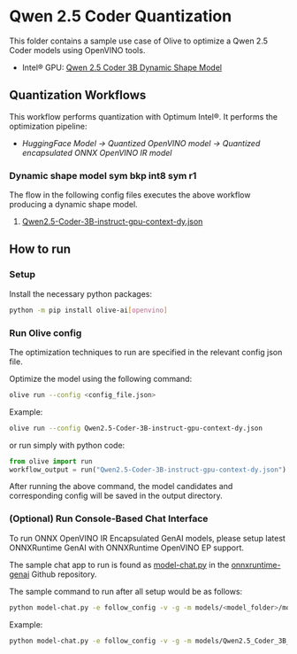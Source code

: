 # Qwen 2.5 Coder Quantization

This folder contains a sample use case of Olive to optimize a Qwen 2.5 Coder models using OpenVINO tools.

- Intel® GPU: [Qwen 2.5 Coder 3B Dynamic Shape Model](https://huggingface.co/Qwen/Qwen2.5-Coder-3B-Instruct)

## Quantization Workflows

This workflow performs quantization with Optimum Intel®. It performs the optimization pipeline:

- *HuggingFace Model -> Quantized OpenVINO model -> Quantized encapsulated ONNX OpenVINO IR model*

### Dynamic shape model sym bkp int8 sym r1

The flow in the following config files executes the above workflow producing a dynamic shape model.

1. [Qwen2.5-Coder-3B-instruct-gpu-context-dy.json](Qwen2.5-Coder-3B-instruct-gpu-context-dy.json)


## How to run

### Setup

Install the necessary python packages:

```bash
python -m pip install olive-ai[openvino]
```

### Run Olive config

The optimization techniques to run are specified in the relevant config json file.

Optimize the model using the following command:

```bash
olive run --config <config_file.json>
```

Example:
```bash
olive run --config Qwen2.5-Coder-3B-instruct-gpu-context-dy.json
```
or run simply with python code:

```python
from olive import run
workflow_output = run("Qwen2.5-Coder-3B-instruct-gpu-context-dy.json")
```

After running the above command, the model candidates and corresponding config will be saved in the output directory.

### (Optional) Run Console-Based Chat Interface

To run ONNX OpenVINO IR Encapsulated GenAI models, please setup latest ONNXRuntime GenAI with ONNXRuntime OpenVINO EP support.

The sample chat app to run is found as [model-chat.py](https://github.com/microsoft/onnxruntime-genai/blob/main/examples/python/model-chat.py) in the [onnxruntime-genai](https://github.com/microsoft/onnxruntime-genai/) Github repository.

The sample command to run after all setup would be as follows:

```bash
python model-chat.py -e follow_config -v -g -m models/<model_folder>/model/
```

Example:

```bash
python model-chat.py -e follow_config -v -g -m models/Qwen2.5_Coder_3B_instruct_gpu_context_dy/model/
```